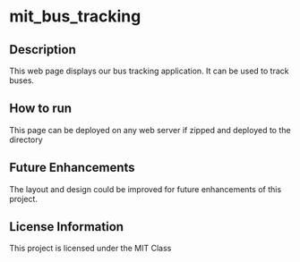 # mit_bus_tracking

## Description
This web page displays our bus tracking application.  It can be used to track buses. 

## How to run 
This page can be deployed on any web server if zipped and deployed to the directory

## Future Enhancements
The layout and design could be improved for future enhancements of this project. 

## License Information
This project is licensed under the MIT Class
